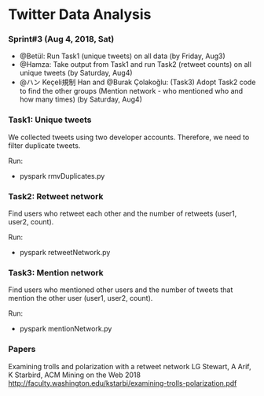 # Twitter Data Analysis

### Sprint#3 (Aug 4, 2018, Sat)

* @Betül: Run Task1 (unique tweets) on all data (by Friday, Aug3)
* @Hamza: Take output from Task1 and run Task2 (retweet counts) on all unique tweets (by Saturday, Aug4)
* @ハン Keçeli規制 Han and @Burak Çolakoğlu: (Task3) Adopt Task2 code to find the other groups (Mention network - who mentioned who and how many times) (by Saturday, Aug4)

### Task1: Unique tweets
We collected tweets using two developer accounts. Therefore, we need to filter duplicate tweets.

Run:
* pyspark rmvDuplicates.py

### Task2: Retweet network
Find users who retweet each other and the number of retweets (user1, user2, count).

Run:
* pyspark retweetNetwork.py

### Task3: Mention network
Find users who mentioned other users and the number of tweets that mention the other user (user1, user2, count).

Run:
* pyspark mentionNetwork.py


### Papers
Examining trolls and polarization with a retweet network
LG Stewart, A Arif, K Starbird, ACM Mining on the Web 2018
http://faculty.washington.edu/kstarbi/examining-trolls-polarization.pdf
